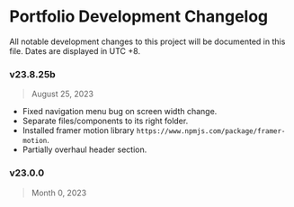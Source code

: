 # Portfolio Development Changelog
All notable development changes to this project will be documented in this file. Dates are displayed in UTC +8.


### v23.8.25b
> August 25, 2023
- Fixed navigation menu bug on screen width change.
- Separate files/components to its right folder.
- Installed framer motion library `https://www.npmjs.com/package/framer-motion`.
- Partially overhaul header section.

### v23.0.0
> Month 0, 2023
<!-- Old dev changes were not recorded 😞 -->